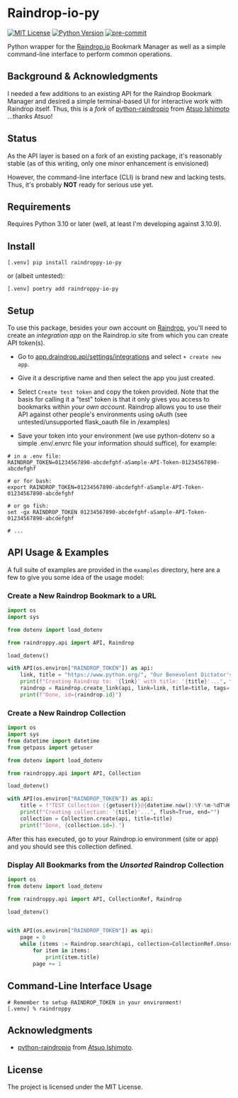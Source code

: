 
# Raindrop-io-py

[![MIT License](https://img.shields.io/badge/License-MIT-green.svg)](https://choosealicense.com/licenses/mit/)
[![Python Version](https://img.shields.io/badge/python-3.10+-green)](https://www.python.org/)
[![pre-commit](https://img.shields.io/badge/pre--commit-enabled-brightgreen?logo=pre-commit)](https://github.com/pre-commit/pre-commit)

Python wrapper for the [Raindrop.io](https://raindrop.io) Bookmark Manager as well as a simple command-line interface to perform common operations.


## Background & Acknowledgments

I needed a few additions to an existing API for the Raindrop Bookmark Manager and desired a simple terminal-based UI for interactive work with Raindrop itself. Thus, this is a _fork_ of [python-raindropio](https://github.com/atsuoishimoto/python-raindropio) from [Atsuo Ishimoto](https://github.com/atsuoishimoto) ...thanks Atsuo!


## Status

As the API layer is based on a fork of an existing package, it's reasonably stable (as of this writing, only one minor enhancement is envisioned)

However, the command-line interface (CLI) is brand new and lacking tests. Thus, it's probably **NOT** ready for serious use yet.

## Requirements

Requires Python 3.10 or later (well, at least I'm developing against 3.10.9).

## Install

```shell
[.venv] pip install raindroppy-io-py
```

or (albeit untested):

```shell
[.venv] poetry add raindroppy-io-py
```

## Setup

To use this package, besides your own account on [Raindrop](https://raindrop.io), you'll need to create an _integration app_ on the Raindrop.io site from which you can create API token(s). 

- Go to [app.draindrop.api/settings/integrations](https://app.raindrop.io/settings/integrations) and select `+ create new app`.

- Give it a descriptive name and then select the app you just created. 

- Select `Create test token` and copy the token provided. Note that the basis for calling it a "test" token is that it only gives you access to bookmarks within _your own account_. Raindrop allows you to use their API against other people's environments using oAuth (see untested/unsupported flask_oauth file in /examples)

- Save your token into your environment (we use python-dotenv so a simple .env/.envrc file your information should suffice), for example:

```
# in a .env file:
RAINDROP_TOKEN=01234567890-abcdefghf-aSample-API-Token-01234567890-abcdefghf

# or for bash:
export RAINDROP_TOKEN=01234567890-abcdefghf-aSample-API-Token-01234567890-abcdefghf

# or go fish:
set -gx RAINDROP_TOKEN 01234567890-abcdefghf-aSample-API-Token-01234567890-abcdefghf

# ...
```

## API Usage & Examples

A full suite of examples are provided in the `examples` directory, here are a few to give you some idea of the usage model:

### Create a New Raindrop Bookmark to a URL

```python
import os
import sys

from dotenv import load_dotenv

from raindroppy.api import API, Raindrop

load_dotenv()

with API(os.environ["RAINDROP_TOKEN"]) as api:
    link, title = "https://www.python.org/", "Our Benevolent Dictator's Creation"
    print(f"Creating Raindrop to: '{link}' with title: '{title}'...", flush=True, end="")
    raindrop = Raindrop.create_link(api, link=link, title=title, tags=["abc", "def"])
    print(f"Done, id={raindrop.id}")
```

### Create a New Raindrop Collection

```python
import os
import sys
from datetime import datetime
from getpass import getuser

from dotenv import load_dotenv

from raindroppy.api import API, Collection

load_dotenv()

with API(os.environ["RAINDROP_TOKEN"]) as api:
    title = f"TEST Collection ({getuser()}@{datetime.now():%Y-%m-%dT%H:%M:%S})"
    print(f"Creating collection: '{title}'...", flush=True, end="")
    collection = Collection.create(api, title=title)
    print(f"Done, {collection.id=}.")
```

After this has executed, go to your Raindrop.io environment (site or app) and you should see this collection defined.

### Display All Bookmarks from the *Unsorted* Raindrop Collection

```python
import os
from dotenv import load_dotenv

from raindroppy.api import API, CollectionRef, Raindrop

load_dotenv()


with API(os.environ["RAINDROP_TOKEN"]) as api:
    page = 0
    while (items := Raindrop.search(api, collection=CollectionRef.Unsorted, page=page)):
        for item in items:
            print(item.title)
        page += 1
```

## Command-Line Interface Usage

```shell
# Remember to setup RAINDROP_TOKEN in your environment!
[.venv] % raindroppy
```

## Acknowledgments

- [python-raindropio](https://github.com/atsuoishimoto/python-raindropio) from [Atsuo Ishimoto](https://github.com/atsuoishimoto).


## License

The project is licensed under the MIT License.
